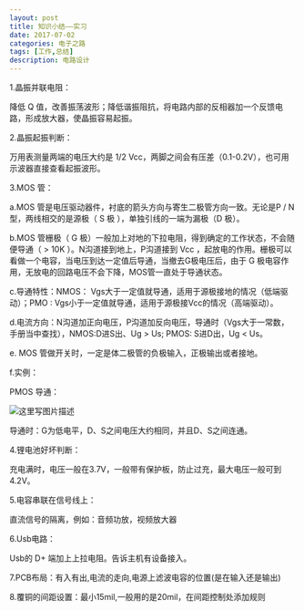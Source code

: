 ```yaml
---
layout: post
title: 知识小结——实习
date: 2017-07-02
categories: 电子之路
tags: [工作,总结]
description: 电路设计
---
```


1.晶振并联电阻：

降低 Q 值，改善振荡波形；降低谐振阻抗，将电路内部的反相器加一个反馈电路，形成放大器，使晶振容易起振。

2.晶振起振判断：

万用表测量两端的电压大约是 1/2 Vcc，两脚之间会有压差（0.1-0.2V），也可用示波器直接查看起振波形。

3.MOS 管：

a.MOS 管是电压驱动器件，衬底的箭头方向与寄生二极管方向一致。无论是P / N 型，两线相交的是源极（ S 极 ），单独引线的一端为漏极（D 极）。

b.MOS 管栅极（ G 极）一般加上对地的下拉电阻，得到确定的工作状态，不会随便导通（ > 10K ）。N沟道接到地上，P沟道接到 Vcc ，起放电的作用。栅极可以看做一个电容，当电压到达一定值后导通，当撤去G极电压后，由于 G 极电容作用，无放电的回路电压不会下降，MOS管一直处于导通状态。

c.导通特性：NMOS： Vgs大于一定值就导通，适用于源极接地的情况（低端驱动）；PMO : Vgs小于一定值就导通，适用于源极接Vcc的情况（高端驱动）。

d.电流方向：N沟道加正向电压，P沟道加反向电压，导通时（Vgs大于一常数，手册当中查找），NMOS:D进S出、Ug > Us; PMOS: S进D出，Ug < Us。

e. MOS  管做开关时，一定是体二极管的负极输入，正极输出或者接地。

f.实例：

PMOS 导通：

![这里写图片描述](http://img.blog.csdn.net/20170702215244041?watermark/2/text/aHR0cDovL2Jsb2cuY3Nkbi5uZXQvd3d0MTg4MTE3MDc5NzE=/font/5a6L5L2T/fontsize/400/fill/I0JBQkFCMA==/dissolve/70/gravity/SouthEast)

导通时：G为低电平，D、S之间电压大约相同，并且D、S之间连通。

4.锂电池好坏判断：

充电满时，电压一般在3.7V，一般带有保护板，防止过充，最大电压一般可到4.2V。

5.电容串联在信号线上：

直流信号的隔离，例如：音频功放，视频放大器

6.Usb电路：

Usb的 D+ 端加上上拉电阻。告诉主机有设备接入。

7.PCB布局：有入有出,电流的走向,电源上滤波电容的位置(是在输入还是输出)

8.覆铜的间距设置：最小15mil,一般用的是20mil，在间距控制处添加规则

